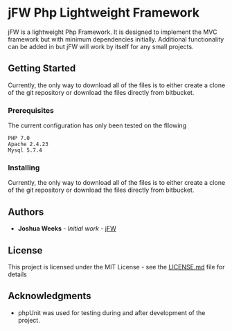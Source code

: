 # jFW Php Lightweight Framework

jFW is a lightweight Php Framework. It is designed to implement the MVC framework but with minimum dependencies initially. 
Additional functionality can be added in but jFW will work by itself for any small projects.

## Getting Started

Currently, the only way to download all of the files is to either create a clone of the git repository or download the files directly from bitbucket.

### Prerequisites

The current configuration has only been tested on the fllowing
```
PHP 7.0
Apache 2.4.23
Mysql 5.7.4
```

### Installing

Currently, the only way to download all of the files is to either create a clone of the git repository or download the files directly from bitbucket.

## Authors

* **Joshua Weeks** - *Initial work* - [jFW](https://bitbucket.org/jokka85)

## License

This project is licensed under the MIT License - see the [LICENSE.md](LICENSE.md) file for details

## Acknowledgments

* phpUnit was used for testing during and after development of the project.
